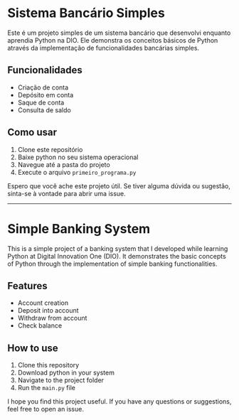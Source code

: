 # Sistema Bancário Simples

Este é um projeto simples de um sistema bancário que desenvolvi enquanto aprendia Python na DIO. Ele demonstra os conceitos básicos de Python através da implementação de funcionalidades bancárias simples.

## Funcionalidades

- Criação de conta
- Depósito em conta
- Saque de conta
- Consulta de saldo

## Como usar

1. Clone este repositório
2. Baixe python no seu sistema operacional
3. Navegue até a pasta do projeto
4. Execute o arquivo `primeiro_programa.py`

Espero que você ache este projeto útil. Se tiver alguma dúvida ou sugestão, sinta-se à vontade para abrir uma issue.

---

# Simple Banking System

This is a simple project of a banking system that I developed while learning Python at Digital Innovation One (DIO). It demonstrates the basic concepts of Python through the implementation of simple banking functionalities.

## Features

- Account creation
- Deposit into account
- Withdraw from account
- Check balance

## How to use

1. Clone this repository
2. Download python in your system
3. Navigate to the project folder
4. Run the `main.py` file

I hope you find this project useful. If you have any questions or suggestions, feel free to open an issue.
